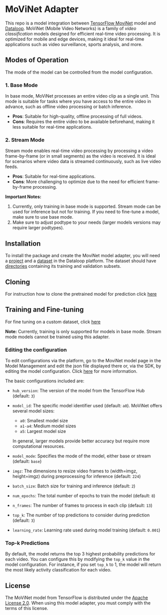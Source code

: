 # MoViNet Adapter

This repo is a model integration
between [TensorFlow MoviNet](https://www.tensorflow.org/hub/tutorials/movinet) model
and [Dataloop](https://dataloop.ai/).
MoViNet (Mobile Video Networks) is a family of *video classification* models designed for efficient real-time video
processing. It is optimized for mobile and edge devices, making it ideal for real-time applications such as video
surveillance, sports analysis, and more.


## Modes of Operation

The mode of the model can be controlled from the model configuration.

### 1. **Base Mode**

In base mode, MoViNet processes an entire video clip as a single unit. This mode is suitable for tasks where you have
access to the entire video in advance, such as offline video processing or batch inference.

- **Pros**: Suitable for high-quality, offline processing of full videos.
- **Cons**: Requires the entire video to be available beforehand, making it less suitable for real-time applications.

### 2. **Stream Mode**

Stream mode enables real-time video processing by processing a video frame-by-frame (or in small segments) as the video
is received. It is ideal for scenarios where video data is streamed continuously, such as live video feeds.

- **Pros**: Suitable for real-time applications.
- **Cons**: More challenging to optimize due to the need for efficient frame-by-frame processing.

**Important Notes:**
1. Currently, only training in base mode is supported. Stream mode can be used for inference but not for training. If you need to fine-tune a model, make sure to use base mode.
2. Make sure to adjust podtype to your needs (larger models versions may require larger podtypes).

## Installation

To install the package and create the MoviNet model adapter, you will need
a [project](https://developers.dataloop.ai/tutorials/getting_started/sdk_overview/chapter/#to-create-a-new-project) and
a [dataset](https://developers.dataloop.ai/tutorials/data_management/manage_datasets/chapter/#create-dataset) in the
Dataloop platform. The dataset should
have [directories](https://developers.dataloop.ai/tutorials/data_management/manage_datasets/chapter/#create-directory)
containing its training and validation subsets.

## Cloning

For instruction how to clone the pretrained model for prediction
click [here](https://developers.dataloop.ai/tutorials/model_management/ai_library/chapter/#predicting)

## Training and Fine-tuning

For fine tuning on a custom dataset,
click [here](https://developers.dataloop.ai/tutorials/model_management/ai_library/chapter/#finetune-on-a-custom-dataset)

**Note:** Currently, training is only supported for models in base mode. Stream mode models cannot be trained using this adapter.

### Editing the configuration

To edit configurations via the platform, go to the MoviNet model page in the Model Management and edit the json
file displayed there or, via the SDK, by editing the model configuration.
Click [here](https://developers.dataloop.ai/tutorials/model_management/ai_library/chapter/#model-configuration) for more
information.

The basic configurations included are:

* ```hub_version```: The version of the model from the TensorFlow Hub (default: ```3```)
* ```model_id```: The specific model identifier used (default: ```a0```). MoViNet offers several model sizes:
  * ```a0```: Smallest model size
  * ```a1-a4```: Medium model sizes
  * ```a5```: Largest model size
  
  In general, larger models provide better accuracy but require more computational resources.
* ```model_mode```: Specifies the mode of the model, either base or stream (default: ```base```)
* ```imgz```: The dimensions to resize video frames to (width=imgz, height=imgz) during preprocessing for inference (default: ```224```)
* ```batch_size```: Batch size for training and inference (default: ```2```)
* ```num_epochs```: The total number of epochs to train the model (default: ```8```)
* ```n_frames```: The number of frames to process in each clip (default: ```13```)
* ```top_k```: The number of top predictions to consider during prediction (default: ```3```)
* ```learning_rate```: Learning rate used during model training (default: ```0.001```)

### Top-k Predictions
By default, the model returns the top 3 highest probability predictions for each video. You can configure this by modifying the `top_k` value in the model configuration. For instance, if you set `top_k` to 1, the model will return the most likely activity classification for each video.

## License

The MoViNet model from TensorFlow is distributed under the [Apache License 2.0](https://www.apache.org/licenses/LICENSE-2.0). When using this model adapter, you must comply with the terms of this license.




